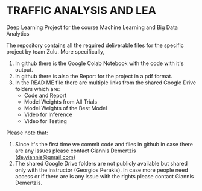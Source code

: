 # TRAFFIC ANALYSIS AND LEA
Deep Learning Project for the course Machine Learning and Big Data Analytics

The repository contains all the required deliverable files for the specific project by team Zulu. More specifically,

1. In github there is the Google Colab Notebook with the code with it's output.
2. In github there is also the Report for the project in a pdf format.
3. In the READ ME file there are multiple links from the shared Google Drive folders which are:
   - Code and Report
   - Model Weights from All Trials
   - Model Weights of the Best Model
   - Video for Inference
   - Video for Testing
     
Please note that: 
1. Since it's the first time we commit code and files in github in case there are any issues please contact Giannis Demertzis (de.yiannis@gmail.com)
2. The shared Google Drive folders are not publicly available but shared only with the instructor (Georgios Perakis). In case more people need access or if there are is any issue with the rights please contact Giannis Demertzis.
